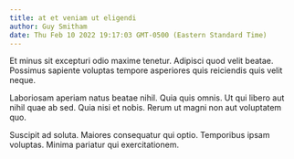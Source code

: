 ```yaml
---
title: at et veniam ut eligendi
author: Guy Smitham
date: Thu Feb 10 2022 19:17:03 GMT-0500 (Eastern Standard Time)
---
```

Et minus sit excepturi odio maxime tenetur. Adipisci quod velit beatae. Possimus sapiente voluptas tempore asperiores quis reiciendis quis velit neque.

 Laboriosam aperiam natus beatae nihil. Quia quis omnis. Ut qui libero aut nihil quae ab sed. Quia nisi et nobis. Rerum ut magni non aut voluptatem quo.

 Suscipit ad soluta. Maiores consequatur qui optio. Temporibus ipsam voluptas. Minima pariatur qui exercitationem.